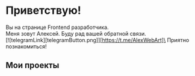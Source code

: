 Приветствую!
===

Вы на странице Frontend разработчика.\
Меня зовут Алексей. Буду рад вашей обратной связи.\
[![telegramLink][telegramButton.png]][https://t.me/AlexWebArt]\
Приятно познакомиться!

## Мои проекты


<!--
**AlexWEBArt/AlexWEBArt** is a ✨ _special_ ✨ repository because its `README.md` (this file) appears on your GitHub profile.

Here are some ideas to get you started:

- 🔭 I’m currently working on ...
- 🌱 I’m currently learning ...
- 👯 I’m looking to collaborate on ...
- 🤔 I’m looking for help with ...
- 💬 Ask me about ...
- 📫 How to reach me: ...
- 😄 Pronouns: ...
- ⚡ Fun fact: ...
-->
